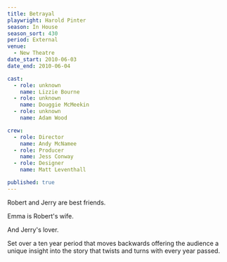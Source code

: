 ```yaml
---
title: Betrayal
playwright: Harold Pinter
season: In House
season_sort: 430
period: External
venue:
  - New Theatre
date_start: 2010-06-03
date_end: 2010-06-04

cast:
  - role: unknown
    name: Lizzie Bourne
  - role: unknown
    name: Douggie McMeekin
  - role: unknown
    name: Adam Wood

crew:
  - role: Director
    name: Andy McNamee
  - role: Producer
    name: Jess Conway
  - role: Designer
    name: Matt Leventhall

published: true
---
```


Robert and Jerry are best friends.

Emma is Robert's wife.

And Jerry's lover.

Set over a ten year period that moves backwards offering the audience a unique insight into the story that twists and turns with every year passed.
